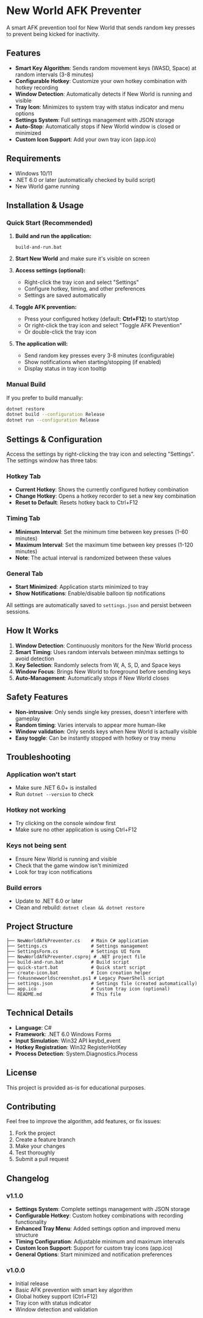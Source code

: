 # New World AFK Preventer

A smart AFK prevention tool for New World that sends random key presses to prevent being kicked for inactivity.

## Features

- **Smart Key Algorithm**: Sends random movement keys (WASD, Space) at random intervals (3-8 minutes)
- **Configurable Hotkey**: Customize your own hotkey combination with hotkey recording
- **Window Detection**: Automatically detects if New World is running and visible
- **Tray Icon**: Minimizes to system tray with status indicator and menu options
- **Settings System**: Full settings management with JSON storage
- **Auto-Stop**: Automatically stops if New World window is closed or minimized
- **Custom Icon Support**: Add your own tray icon (app.ico)

## Requirements

- Windows 10/11
- .NET 6.0 or later (automatically checked by build script)
- New World game running

## Installation & Usage

### Quick Start (Recommended)

1. **Build and run the application:**
   ```batch
   build-and-run.bat
   ```

2. **Start New World** and make sure it's visible on screen

3. **Access settings (optional):**
   - Right-click the tray icon and select "Settings"
   - Configure hotkey, timing, and other preferences
   - Settings are saved automatically

4. **Toggle AFK prevention:**
   - Press your configured hotkey (default: **Ctrl+F12**) to start/stop
   - Or right-click the tray icon and select "Toggle AFK Prevention"
   - Or double-click the tray icon

5. **The application will:**
   - Send random key presses every 3-8 minutes (configurable)
   - Show notifications when starting/stopping (if enabled)
   - Display status in tray icon tooltip

### Manual Build

If you prefer to build manually:

```bash
dotnet restore
dotnet build --configuration Release
dotnet run --configuration Release
```

## Settings & Configuration

Access the settings by right-clicking the tray icon and selecting "Settings". The settings window has three tabs:

### Hotkey Tab
- **Current Hotkey**: Shows the currently configured hotkey combination
- **Change Hotkey**: Opens a hotkey recorder to set a new key combination
- **Reset to Default**: Resets hotkey back to Ctrl+F12

### Timing Tab
- **Minimum Interval**: Set the minimum time between key presses (1-60 minutes)
- **Maximum Interval**: Set the maximum time between key presses (1-120 minutes)
- **Note**: The actual interval is randomized between these values

### General Tab
- **Start Minimized**: Application starts minimized to tray
- **Show Notifications**: Enable/disable balloon tip notifications

All settings are automatically saved to `settings.json` and persist between sessions.

## How It Works

1. **Window Detection**: Continuously monitors for the New World process
2. **Smart Timing**: Uses random intervals between min/max settings to avoid detection
3. **Key Selection**: Randomly selects from W, A, S, D, and Space keys
4. **Window Focus**: Brings New World to foreground before sending keys
5. **Auto-Management**: Automatically stops if New World closes

## Safety Features

- **Non-intrusive**: Only sends single key presses, doesn't interfere with gameplay
- **Random timing**: Varies intervals to appear more human-like
- **Window validation**: Only sends keys when New World is actually visible
- **Easy toggle**: Can be instantly stopped with hotkey or tray menu

## Troubleshooting

### Application won't start
- Make sure .NET 6.0+ is installed
- Run `dotnet --version` to check

### Hotkey not working
- Try clicking on the console window first
- Make sure no other application is using Ctrl+F12

### Keys not being sent
- Ensure New World is running and visible
- Check that the game window isn't minimized
- Look for tray icon notifications

### Build errors
- Update to .NET 6.0 or later
- Clean and rebuild: `dotnet clean && dotnet restore`

## Project Structure

```
├── NewWorldAfkPreventer.cs    # Main C# application
├── Settings.cs                # Settings management
├── SettingsForm.cs            # Settings UI form
├── NewWorldAfkPreventer.csproj # .NET project file
├── build-and-run.bat          # Build script
├── quick-start.bat            # Quick start script
├── create-icon.bat            # Icon creation helper
├── fokusnewworldscreenshot.ps1 # Legacy PowerShell script
├── settings.json              # Settings file (created automatically)
├── app.ico                    # Custom tray icon (optional)
└── README.md                  # This file
```

## Technical Details

- **Language**: C#
- **Framework**: .NET 6.0 Windows Forms
- **Input Simulation**: Win32 API keybd_event
- **Hotkey Registration**: Win32 RegisterHotKey
- **Process Detection**: System.Diagnostics.Process

## License

This project is provided as-is for educational purposes.

## Contributing

Feel free to improve the algorithm, add features, or fix issues:

1. Fork the project
2. Create a feature branch
3. Make your changes
4. Test thoroughly
5. Submit a pull request

## Changelog

### v1.1.0
- **Settings System**: Complete settings management with JSON storage
- **Configurable Hotkey**: Custom hotkey combinations with recording functionality
- **Enhanced Tray Menu**: Added settings option and improved menu structure
- **Timing Configuration**: Adjustable minimum and maximum intervals
- **Custom Icon Support**: Support for custom tray icons (app.ico)
- **General Options**: Start minimized and notification preferences

### v1.0.0
- Initial release
- Basic AFK prevention with smart key algorithm
- Global hotkey support (Ctrl+F12)
- Tray icon with status indicator
- Window detection and validation
